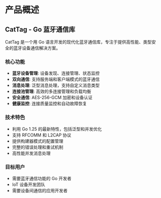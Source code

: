 # 产品概述

## CatTag - Go 蓝牙通信库

CatTag 是一个用 Go 语言开发的现代化蓝牙通信库，专注于提供高性能、类型安全的蓝牙设备通信解决方案。

### 核心功能

- **蓝牙设备管理**: 设备发现、连接管理、状态监控
- **双向通信**: 支持服务端和客户端模式的蓝牙通信
- **消息处理**: 泛型消息处理，支持自定义消息类型
- **连接池管理**: 高效的多连接管理和负载均衡
- **安全通信**: AES-256-GCM 加密和设备认证
- **健康监控**: 连接质量监控和自动故障恢复

### 技术特色

- 利用 Go 1.25 的最新特性，包括泛型和并发优化
- 支持 RFCOMM 和 L2CAP 协议
- 提供构建器模式的配置管理
- 完整的错误处理和重试机制
- 高性能并发消息处理

### 目标用户

- 需要蓝牙通信功能的 Go 开发者
- IoT 设备开发团队
- 需要设备间通信的应用开发者
